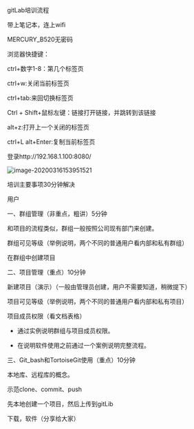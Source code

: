 gitLab培训流程

带上笔记本，连上wifi 

MERCURY_B520无密码

浏览器快捷键：

ctrl+数字1-8：第几个标签页

ctrl+w:关闭当前标签页

ctrl+tab:来回切换标签页

Ctrl + Shift+鼠标左键：链接打开链接，并跳转到该链接

alt+z:打开上一个关闭的标签页

ctrl+L  alt+Enter:复制当前标签页

登录http://192.168.1.100:8080/

![image-20200316153951521](C:\Users\Admin\AppData\Roaming\Typora\typora-user-images\image-20200316153951521.png)

培训主要事项30分钟解决

用户

一、群组管理（非重点，粗讲）5分钟

和项目的流程类似，群组一般按照公司现有部门来创建。

群组可见等级（举例说明，两个不同的普通用户看内部和私有群组）

在群组中创建项目

二、项目管理（重点）10分钟

新建项目（演示）（一般由管理员创建，用户不需要知道，稍微提下）

项目可见等级（举例说明，两个不同的普通用户看内部和私有项目）

项目成员权限（看文档表格）

- 通过实例说明群组与项目成员权限。

- 在说明软件使用之前通过一个案例说明完整流程。

三、Git_bash和TortoiseGit使用（重点）10分钟

本地库、远程库的概念。

示范clone、commit、push

先本地创建一个项目，然后上传到gitLib

下载，软件（分享给大家）
